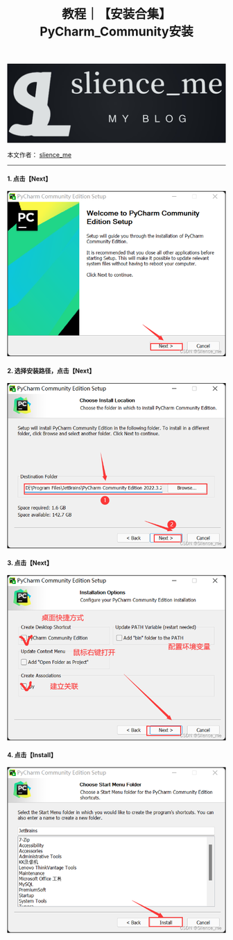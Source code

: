 ﻿---
layout: post
title: 教程｜【安装合集】PyCharm_Community安装
categories: [教程]
description: 【安装合集】PyCharm_Community安装
keywords: 教程
mermaid: false
sequence: false
flow: false
mathjax: false
mindmap: false
mindmap2: false
---

![img](https://raw.githubusercontent.com/slience-me/picGo/master/images/logo_slienceme3.jpeg)

本文作者： [slience_me](https://slienceme.cn/)

---

#### 1. 点击【Next】
![Alt Text](/images/posts/eb2202e04f74437d9ec5d7e6d7333f1d.png)
#### 2. 选择安装路径，点击【Next】
![Alt Text](/images/posts/bdd20f7b31804239acee76c1ab5d3fa9.png)
#### 3. 点击【Next】
![Alt Text](/images/posts/1cadc6f16c8a497aaf44ec340fbfdf8d.png)
#### 4. 点击【Install】
![Alt Text](/images/posts/1f8f2e18a806421bb9652ffa051165d0.png)

